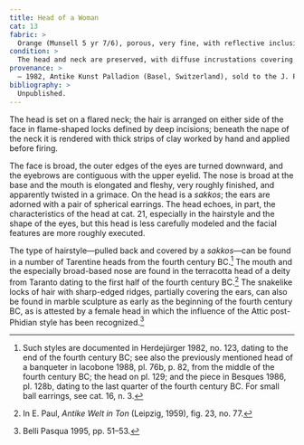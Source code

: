 ```yaml
---
title: Head of a Woman
cat: 13
fabric: >
  Orange (Munsell 5 yr 7/6), porous, very fine, with reflective inclusions; the surface is covered with a layer of diluted clay.
condition: >
  The head and neck are preserved, with diffuse incrustations covering the entire surface; there is a crack along the neck and the right cheek; a number of locks of hair in the back have been detached.
provenance: >
  – 1982, Antike Kunst Palladion (Basel, Switzerland), sold to the J. Paul Getty Museum, 1982.
bibliography: >
  Unpublished.
---
```

The head is set on a flared neck; the hair is arranged on either side of
the face in flame-shaped locks defined by deep incisions; beneath the
nape of the neck it is rendered with thick strips of clay worked by hand
and applied before firing.

The face is broad, the outer edges of the eyes are turned downward, and
the eyebrows are contiguous with the upper eyelid. The nose is broad at
the base and the mouth is elongated and fleshy, very roughly finished,
and apparently twisted in a grimace. On the head is a *sakkos*; the ears
are adorned with a pair of spherical earrings. The head echoes, in part,
the characteristics of the head at cat. 21, especially in the hairstyle
and the shape of the eyes, but this head is less carefully modeled and
the facial features are more roughly executed.

The type of hairstyle—pulled back and covered by a *sakkos*—can be found
in a number of Tarentine heads from the fourth century <span
class="smcaps">BC.</span>[^1] The mouth and the
especially broad-based nose are found in the terracotta head of a deity
from Taranto dating to the first half of the fourth century <span
class="smcaps">BC.</span>[^2] The snakelike locks of
hair with sharp-edged ridges, partially covering the ears, can also be
found in marble sculpture as early as the beginning of the fourth
century <span class="smcaps">BC</span>, as is attested
by a female head in which the influence of the Attic post-Phidian style
has been recognized.[^3]

[^1]: Such styles are documented in <span
    class="smcaps">Herdejürger</span> 1982, no. 123,
    dating to the end of the fourth century <span
    class="smcaps">BC</span>; see also the previously
    mentioned head of a banqueter in <span
    class="smcaps">Iacobone</span> 1988, pl. 76b, p.
    82, from the middle of the fourth century <span
    class="smcaps">BC;</span> the head on pl. 129; and
    the piece in <span class="smcaps">Besques</span>
    1986, pl. 128b, dating to the last quarter of the fourth century
    <span class="smcaps">BC.</span> For small ball
    earrings, see cat. 16, n. 3.

[^2]: In E. Paul, *Antike Welt in Ton* (Leipzig, 1959), fig. 23, no. 77.

[^3]: <span class="smcaps">Belli Pasqua</span> 1995,
    pp. 51–53.
